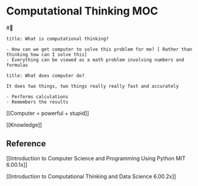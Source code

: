 # Computational Thinking MOC

#🏡


```ad-question
title: What is computational thinking?

- How can we get computer to solve this problem for me? [ Rather than thinking how can I solve this]
- Everything can be viewed as a math problem involving numbers and formulas

```

```ad-important
title: What does computer do?

It does two things, two things really really fast and accurately

- Performs calculations
- Remembers the results 

```

 [[Computer = powerful + stupid]]

[[Knowledge]] 


## Reference

[[Introduction to Computer Science and Programming Using Python MIT 6.00.1x]]

[[Introduction to Computational Thinking and Data Science 6.00.2x]] 